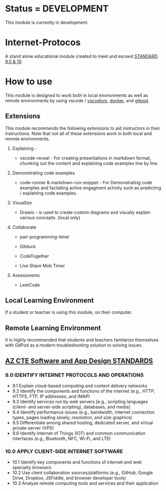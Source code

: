 # Status = DEVELOPMENT
This module is currently in development.

# Internet-Protocos
A stand alone educational module created to meet and exceed [STANDARD 9.0 & 10](https://cms.azed.gov/home/GetDocumentFile?id=5a6b7c473217e10b806ce060).

# How to use
This module is designed to work both in local environments as well as remote environments by using vscode / [vscodium](https://vscodium.com/), [docker](https://www.docker.com/), and [gitpod](https://gitpod.io/).

## Extensions
This module recommends the following extensions to aid instructors in their instructions. Note that not all of these extensions work in both local and remote environments.

1. Explaining - 
    - vscode-reveal - For creating presentations in markdown format, *chunking* out the content and explaining code examples line by line.
2. Demonstrating code examples
    - code-runner & markdown-run-snippet - For Demonstrating code examples and facilating active engagment activity such as predicting / explaining code examples.
3. Visuallize 
    - Drawio - is used to create custom diagrams and visually explain various concepts. (local only)
4. Collaborate
    - pair-programming-timer

    - Gitduck
    - CodeTogether
    - Live Share Mob Timer

5. Assessments
    - LeetCode

## Local Learning Environment
If a student or teacher is using this module, on their computer.


## Remote Learning Environment
It is highly recommended that students and teachers familarize themselves with GitPod as a modern troubleshooting solution to solving issues.


## [AZ CTE Software and App Design STANDARDS](https://www.azed.gov/cte/sd/) 
### 9.0 IDENTIFY INTERNET PROTOCOLS AND OPERATIONS
- 9.1 Explain cloud-based computing and content delivery networks
- 9.2 Identify the components and functions of the internet (e.g., HTTP, HTTPS, FTP, IP addresses, and IMAP)
- 9.3 Identify services run by web servers [e.g., scripting languages (client- and server-side scripting), databases, and media]
- 9.4 Identify performance issues (e.g., bandwidth, internet connection types, pages loading slowly, resolution, and size graphics)
- 9.5 Differentiate among shared hosting, dedicated server, and virtual private server (VPS)
- 9.6 Identify Internet of Things (IOT) and common communication interfaces (e.g., Bluetooth, NFC, Wi-Fi, and LTE)
  
### 10.0 APPLY CLIENT-SIDE INTERNET SOFTWARE
- 10.1 Identify key components and functions of internet and web specialty browsers
- 10.2 Use client collaboration sources/platforms (e.g., GitHub, Google Drive, Dropbox, JSFiddle, and browser developer tools)
- 10.3 Analyze remote computing tools and services and their application